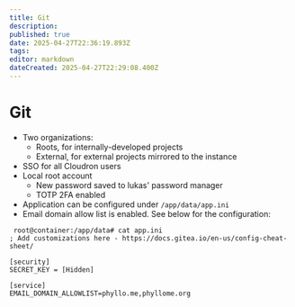 ```yaml
---
title: Git
description: 
published: true
date: 2025-04-27T22:36:19.893Z
tags: 
editor: markdown
dateCreated: 2025-04-27T22:29:08.400Z
---
```


# Git

- Two organizations:
	- Roots, for internally-developed projects
  - External, for external projects mirrored to the instance
- SSO for all Cloudron users
- Local root account
	- New password saved to lukas' password manager
  - TOTP 2FA enabled
- Application can be configured under `/app/data/app.ini` 
- Email domain allow list is enabled. See below for the configuration:

```
 root@container:/app/data# cat app.ini 
; Add customizations here - https://docs.gitea.io/en-us/config-cheat-sheet/

[security]
SECRET_KEY = [Hidden]

[service]
EMAIL_DOMAIN_ALLOWLIST=phyllo.me,phyllome.org
```
